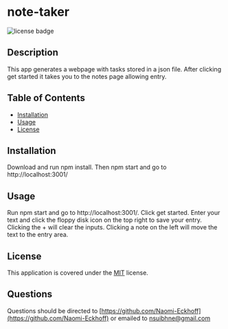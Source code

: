 
  # note-taker
  ![license badge](https://img.shields.io/badge/license-MIT-blue)
  ## Description

  This app generates a webpage with tasks stored in a json file. After clicking get started it takes you to the notes page allowing entry.

  ## Table of Contents

  * [Installation](#installation)
  * [Usage](#usage)
  * [License](#license)
  

  ## Installation

  Download and run npm install. Then npm start and go to http://localhost:3001/

  ## Usage

  Run npm start and go to http://localhost:3001/. Click get started. Enter your text and click the floppy disk icon on the top right to save your entry. Clicking the + will clear the inputs. Clicking a note on the left will move the text to the entry area.
  

  
  
  
  

  ## License
    
  This application is covered under the [MIT](https://choosealicense.com/licenses/mit/) license.
  
  

  

  

  

  

  

  

  

  ## Questions

  Questions should be directed to [https://github.com/Naomi-Eckhoff](https://github.com/Naomi-Eckhoff) or emailed to nsuibhne@gmail.com
  
